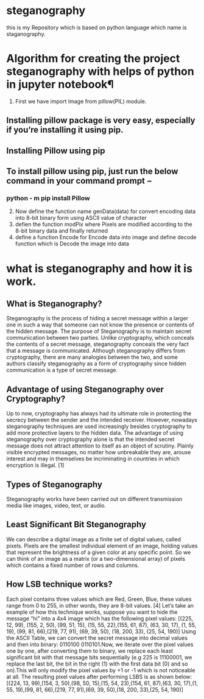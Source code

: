 # steganography
this is my Repository which is based on python language which name is staganography.

# Algorithm for creating the project steganography with helps of python in jupyter notebook¶
1) First we have import Image from pillow(PIL) module.
 ## Installing pillow package is very easy, especially if    you’re installing it using pip.

 ## Installing Pillow using pip
## To install pillow using pip, just run the below command in your command prompt −
###  python - m pip install Pillow
2) Now define the function name genData(data) for convert encoding data into 8-bit binary form using ASCII value of character
3) defien the function modPix where Pixels are modified according to the 8-bit binary data and finally returned
4) define a function Encode for Encode data into image and define decode function which is Decode the image into data

# what is  steganography and how it is work.

## What is Steganography?
Steganography is the process of hiding a secret message within a larger one in such a way that someone can not know the presence or contents of the hidden message. The purpose of Steganography is to maintain secret communication between two parties. Unlike cryptography, which conceals the contents of a secret message, steganography conceals the very fact that a message is communicated. Although steganography differs from cryptography, there are many analogies between the two, and some authors classify steganography as a form of cryptography since hidden communication is a type of secret message.
## Advantage of using Steganography over Cryptography?
Up to now, cryptography has always had its ultimate role in protecting the secrecy between the sender and the intended receiver. However, nowadays steganography techniques are used increasingly besides cryptography to add more protective layers to the hidden data. The advantage of using steganography over cryptography alone is that the intended secret message does not attract attention to itself as an object of scrutiny. Plainly visible encrypted messages, no matter how unbreakable they are, arouse interest and may in themselves be incriminating in countries in which encryption is illegal. [1]
## Types of Steganography
Steganography works have been carried out on different transmission media like images, video, text, or audio.

## Least Significant Bit Steganography
We can describe a digital image as a finite set of digital values, called pixels. Pixels are the smallest individual element of an image, holding values that represent the brightness of a given color at any specific point. So we can think of an image as a matrix (or a two-dimensional array) of pixels which contains a fixed number of rows and columns.


 ## How LSB technique works?
Each pixel contains three values which are Red, Green, Blue, these values range from 0 to 255, in other words, they are 8-bit values. [4] Let’s take an example of how this technique works, suppose you want to hide the message “hi” into a 4x4 image which has the following pixel values:
[(225, 12, 99), (155, 2, 50), (99, 51, 15), (15, 55, 22),(155, 61, 87), (63, 30, 17), (1, 55, 19), (99, 81, 66),(219, 77, 91), (69, 39, 50), (18, 200, 33), (25, 54, 190)]
Using the ASCII Table, we can convert the secret message into decimal values and then into binary: 0110100 0110101.Now, we iterate over the pixel values one by one, after converting them to binary, we replace each least significant bit with that message bits sequentially (e.g 225 is 11100001, we replace the last bit, the bit in the right (1) with the first data bit (0) and so on).This will only modify the pixel values by +1 or -1 which is not noticeable at all. The resulting pixel values after performing LSBS is as shown below:
[(224, 13, 99),(154, 3, 50),(98, 50, 15),(15, 54, 23),(154, 61, 87),(63, 30, 17),(1, 55, 19),(99, 81, 66),(219, 77, 91),(69, 39, 50),(18, 200, 33),(25, 54, 190)]

